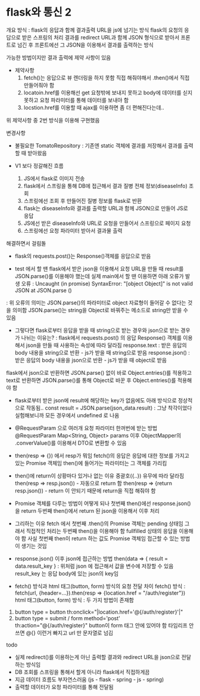 # flask와 통신 2

개요
방식 : flask의 응답과 함께 결과출력 URL을 js에 넘기는 방식
flask의 요청의 응답으로 받은 스프링의 처리 결과를 redirect URL과 함께 JSON 형식으로 받아서 프론트로 넘긴 후 프론트에선 그 JSON을 이용해서 결과를 출력하는 방식

가능한 방법이지만 결과 출력에 제약 사항이 있음
- 제약사항
  1. fetch()는 응답으로 뷰 렌더링을 하지 못함 직접 해줘야해서 .then()에서 직접 만들어줘야 함
  2. locatoin.href를 이용해선 get 요청밖에 보내지 못하고 body에 데이터를 싣지 못하고 요청 파라미터를 통해 데이터를 보내야 함
  3. locstion.href를 이용할 때 ajax를 이용하면 좀 더 편해진다는데..

위 제약사항 중 2번 방식을 이용해 구현했음

변경사항
- 불필요한 TomatoRepository : 기존엔 static 객체에 결과를 저장해서 결과를 출력할 때 받아왔음

- V1 보다 정갈해진 흐름
  1. JS에서 flask로 이미지 전송 
  2. flask에서 스프링을 통해 DB에 접근해서 결과 질병 전체 정보(diseaseInfo) 조회
  3. 스프링에선 조회 후 만들어진 질병 정보를 flask로 반환
  4. flask는 diseaseInfo와 결과를 출력할 URL과 함께 JSON으로 만들어 JS로 응답
  5. JS에선 받은 diseaseInfo와 URL로 요청을 만들어서 스프링으로 페이지 요청
  6. 스프링에선 요청 파라미터 받아서 결과물 출력

해결하면서 걸림돌
  - flask의 requests.post()는 Response()객체를 응답으로 받음

  - test 에서 할 땐 flask에서 받은 json을 이용해서 요청 URL을 만들 때 result를 JSON.parse()를 이용해야 했는데 실제 main에서 할 땐 이용하면 아래 오류가 발생
오류 : Uncaught (in promise) SyntaxError: "[object Object]" is not valid JSON at JSON.parse (<anonymous>)

: 위 오류의 의미는 JSON.parse()의 파라미터로 object 자료형이 들어갈 수 없다는 것을 의미함 JSON.parse()는 string을 Object로 바꿔주는 메소드로 string만 받을 수 있음

  - 그렇다면 flask로부터 응답을 받을 때 string으로 받는 경우와 json으로 받는 경우가 나뉘는 이유는? 
: flask에서 requests.post() 의 응답 Response() 객체를 이용해서 json을 만들 때 사용하는 속성에 따라 달라짐
response.text : 받은 응답의 body 내용을 string으로 반환 - js가 받을 때 string으로 받음
response.json() : 받은 응답의 body 내용을 json으로 반환 - js가 받을 때 object로 받음

flask에서 json으로 반환하면 JSON.parse() 없이 바로 Object.entries()를 적용하고
text로 반환하면 JSON.parse()를 통해 Object로 바꾼 후 Object.entries()를 적용해야 함


  - flask로부터 받은 json에 result에 해당하는 key가 없음에도 아래 방식으로 정상적으로 작동됨..
const result = JSON.parse(json_data.result)
: 그냥 착각이었다 실험해보니까 모든 경우에서 undefined 로 나옴

  - @RequestParam 으로 여러개 요청 파라미터 한꺼번에 받는 방법
@RequestParam Map<String, Object> params
이후 ObjectMapper의 .converValue()를 이용해서 DTO로 변환할 수 있음


   - then(resp => {}) 에서 resp가 뭐임
fetch()의 응답은 응답에 대한 정보를 가지고 있는 Promise 객체임 then()에 들어가는 파라미터는 그 객체를 가리킴

  - then()에 return이 상황마다 있거나 없는 이유
중괄호({..}) 유무에 따라 달라짐
then(resp => resp.json()) - 자동으로 return 함
then(resp => {return resp.json()) - return 이 안되기 때문에 return을 직접 해줘야 함


  - Promise 객체를 다루는 방법이 어떻게 되나
첫번째 then()에선 response.json() 을 return 
두번째 then()에서 return 된 json을 이용해서 이후 처리

  - 그리하는 이유
fetch 에서 첫번째 .then()의 Promise 객체는 pending 상태임 그래서 직접적인 처리는 두번째 then()을 이용해야 함 fullfilled 상태의 응답을 이용해야 함
사실 첫번째 then이 return 하는 값도 Promise 객체임 접근할 수 있는 방법이 생기는 것임

  - response.json() 이후 json에 접근하는 방법
then(data => { result = data.result_key }
: 위처럼 json 에 접근해서 값을 변수에 저장할 수 있음
result_key 는 응답 body에 있는 json의 key임


  - fetch() 방식과 html 태그(button, form) 방식의 요청 전달 차이
fetch() 방식 : fetch(url, {header=...}).then(resp => {location.href = "/auth/register"})
html 태그(button, form) 방식 : 두 가지 방법이 존재함
1. button type = button th:onclick="|location.href='@{/auth/register}'|"
2. button type = submit / form method='post' th:action="@{/auth/register}" button이 form 태그 안에 있어야 함
타임리프 안쓰면 @{} 이런거 빠지고 url 만 문자열로 넘김


todo
- 실제 redirect()를 이용하는게 아닌 출력할 결과와 redirect URL을 json으로 전달하는 방식임
- DB 조회를 스프링을 통해서 할게 아니라 flask에서 직접하게끔
- 지금 데이터 흐름도 부자연스러움 (js - flask - spring - js - spring)
- 출력할 데이터가 요청 파라미터를 통해 전달됨
